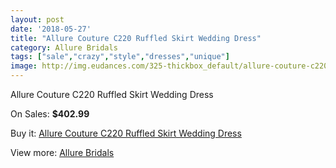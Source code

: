 ```yaml
---
layout: post
date: '2018-05-27'
title: "Allure Couture C220 Ruffled Skirt Wedding Dress"
category: Allure Bridals
tags: ["sale","crazy","style","dresses","unique"]
image: http://img.eudances.com/325-thickbox_default/allure-couture-c220-ruffled-skirt-wedding-dress.jpg
---
```

Allure Couture C220 Ruffled Skirt Wedding Dress

On Sales: **$402.99**
<a href="https://www.eudances.com/en/allure-bridals/100-allure-couture-c220-ruffled-skirt-wedding-dress.html"><amp-img layout="responsive" width="600" height="600" src="//img.eudances.com/325-thickbox_default/allure-couture-c220-ruffled-skirt-wedding-dress.jpg" alt="Allure Couture C220 Ruffled Skirt Wedding Dress 0" /></a>
<a href="https://www.eudances.com/en/allure-bridals/100-allure-couture-c220-ruffled-skirt-wedding-dress.html"><amp-img layout="responsive" width="600" height="600" src="//img.eudances.com/327-thickbox_default/allure-couture-c220-ruffled-skirt-wedding-dress.jpg" alt="Allure Couture C220 Ruffled Skirt Wedding Dress 1" /></a>
<a href="https://www.eudances.com/en/allure-bridals/100-allure-couture-c220-ruffled-skirt-wedding-dress.html"><amp-img layout="responsive" width="600" height="600" src="//img.eudances.com/326-thickbox_default/allure-couture-c220-ruffled-skirt-wedding-dress.jpg" alt="Allure Couture C220 Ruffled Skirt Wedding Dress 2" /></a>

Buy it: [Allure Couture C220 Ruffled Skirt Wedding Dress](https://www.eudances.com/en/allure-bridals/100-allure-couture-c220-ruffled-skirt-wedding-dress.html "Allure Couture C220 Ruffled Skirt Wedding Dress")

View more: [Allure Bridals](https://www.eudances.com/en/2-allure-bridals "Allure Bridals")
